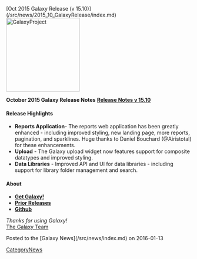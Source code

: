 <div class='newsItemHeader'>[Oct 2015 Galaxy Release (v 15.10)](/src/news/2015_10_GalaxyRelease/index.md)</div>

<div class='right'><a href='http://getgalaxy.org'><img src="/src/images/Logos/GalaxyNewLogo_GalaxyProject_Trans.png" alt="GalaxyProject" width="200" /></a></div>
 
**October 2015 Galaxy Release Notes**
**[Release Notes v 15.10](http://galaxy.readthedocs.org/en/master/releases/15.10_announce.html)**

#### Release Highlights

* **Reports Application**- The reports web application has been greatly enhanced - including improved styling, new landing page, more reports, pagination, and sparklines. Huge thanks to Daniel Bouchard (@Airistotal) for these enhancements.
* **Upload** - The Galaxy upload widget now features support for composite datatypes and improved styling.
* **Data Libraries** - Improved API and UI for data libraries - including support for library folder management and search.

#### About

* **[Get Galaxy!](http://getgalaxy.org)**
* **[Prior Releases](https://docs.galaxyproject.org/en/master/releases)**
* **[Github](https://github.com/galaxyproject)**

*Thanks for using Galaxy!* <br />
[The Galaxy Team](/src/GalaxyTeam/index.md)

<div class='newsItemFooter'>Posted to the [Galaxy News](/src/news/index.md) on 2016-01-13</div>

[CategoryNews](/src/CategoryNews/index.md)

